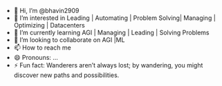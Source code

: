 - 👋 Hi, I’m @bhavin2909
- 👀 I’m interested in Leading | Automating | Problem Solving| Managing | Optimizing | Datacenters
- 🌱 I’m currently learning AGI | Managing | Leading | Solving Problems
- 💞️ I’m looking to collaborate on AGI |ML
- 📫 How to reach me 
- 😄 Pronouns: ...
- ⚡ Fun fact: Wanderers aren’t always lost; by wandering, you might discover new paths and possibilities.

<!---
bhavin2909/bhavin2909 is a ✨ special ✨ repository because its `README.md` (this file) appears on your GitHub profile.
You can click the Preview link to take a look at your changes.
--->
